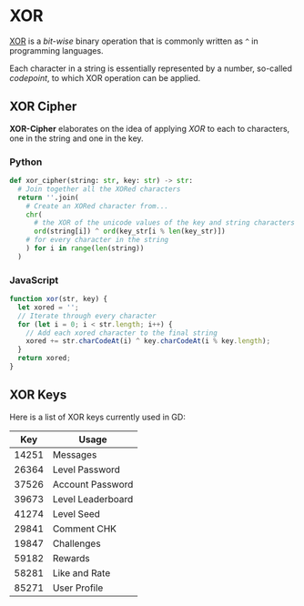 # XOR

[XOR](https://en.wikipedia.org/wiki/Bitwise_operation#XOR) is a *bit-wise* binary operation that is commonly written as `^` in programming languages.

Each character in a string is essentially represented by a number,
so-called *codepoint*, to which XOR operation can be applied.

## XOR Cipher

**XOR-Cipher** elaborates on the idea of applying *XOR* to each to characters,
one in the string and one in the key.

<!-- tabs:start -->

### **Python**

```py
def xor_cipher(string: str, key: str) -> str:
  # Join together all the XORed characters
  return ''.join(
    # Create an XORed character from...
    chr(
      # the XOR of the unicode values of the key and string characters
      ord(string[i]) ^ ord(key_str[i % len(key_str)])
    # for every character in the string
    ) for i in range(len(string))
  )
```

### **JavaScript**

```js
function xor(str, key) {
  let xored = '';
  // Iterate through every character
  for (let i = 0; i < str.length; i++) {
    // Add each xored character to the final string
    xored += str.charCodeAt(i) ^ key.charCodeAt(i % key.length);
  }
  return xored;
}
```

<!-- tabs:end -->

## XOR Keys

Here is a list of XOR keys currently used in GD:

| Key   | Usage             |
|-------|-------------------|
| 14251 | Messages          |
| 26364 | Level Password    |
| 37526 | Account Password  |
| 39673 | Level Leaderboard |
| 41274 | Level Seed        |
| 29841 | Comment CHK       |
| 19847 | Challenges        |
| 59182 | Rewards           |
| 58281 | Like and Rate     |
| 85271 | User Profile      |
